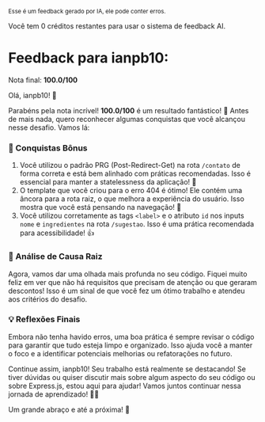 <sup>Esse é um feedback gerado por IA, ele pode conter erros.</sup>

Você tem 0 créditos restantes para usar o sistema de feedback AI.

# Feedback para ianpb10:

Nota final: **100.0/100**

Olá, ianpb10! 🚀

Parabéns pela nota incrível! **100.0/100** é um resultado fantástico! 🎉 Antes de mais nada, quero reconhecer algumas conquistas que você alcançou nesse desafio. Vamos lá:

### 🎉 Conquistas Bônus
1. Você utilizou o padrão PRG (Post-Redirect-Get) na rota `/contato` de forma correta e está bem alinhado com práticas recomendadas. Isso é essencial para manter a statelessness da aplicação! 👏
2. O template que você criou para o erro 404 é ótimo! Ele contém uma âncora para a rota raiz, o que melhora a experiência do usuário. Isso mostra que você está pensando na navegação! 🧭
3. Você utilizou corretamente as tags `<label>` e o atributo `id` nos inputs `nome` e `ingredientes` na rota `/sugestao`. Isso é uma prática recomendada para acessibilidade! 👍

### 🧐 Análise de Causa Raiz
Agora, vamos dar uma olhada mais profunda no seu código. Fiquei muito feliz em ver que não há requisitos que precisam de atenção ou que geraram descontos! Isso é um sinal de que você fez um ótimo trabalho e atendeu aos critérios do desafio.

### 💡 Reflexões Finais
Embora não tenha havido erros, uma boa prática é sempre revisar o código para garantir que tudo esteja limpo e organizado. Isso ajuda você a manter o foco e a identificar potenciais melhorias ou refatorações no futuro. 

Continue assim, ianpb10! Seu trabalho está realmente se destacando! Se tiver dúvidas ou quiser discutir mais sobre algum aspecto do seu código ou sobre Express.js, estou aqui para ajudar! Vamos juntos continuar nessa jornada de aprendizado! 🚀✨

Um grande abraço e até a próxima! 👋